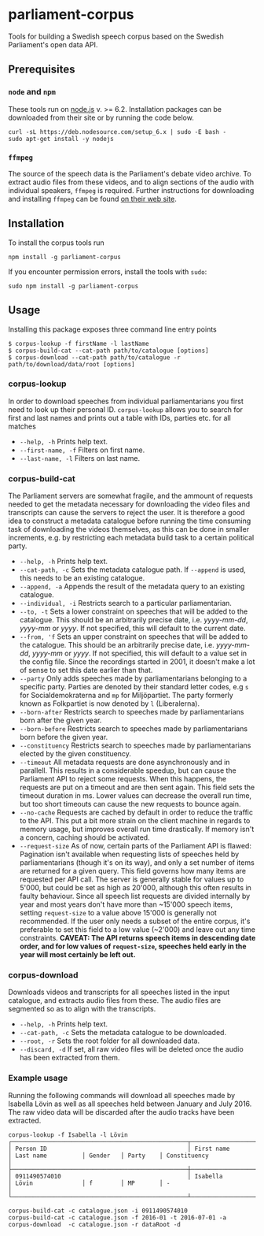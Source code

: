 # parliament-corpus
Tools for building a Swedish speech corpus based on the Swedish Parliament's open data API.

## Prerequisites
### `node` and `npm`
These tools run on [node.js](https://nodejs.org) v. >= 6.2. 
Installation packages can be downloaded from their site or by running the code below.
```
curl -sL https://deb.nodesource.com/setup_6.x | sudo -E bash -
sudo apt-get install -y nodejs
````

### `ffmpeg`
The source of the speech data is the Parliament's debate video archive. To extract audio files from these videos, and to align sections of the audio with individual speakers, `ffmpeg` is required. 
Further instructions for downloading and installing `ffmpeg` can be found [on their web site](https://ffmpeg.org/download.html).

## Installation
To install the corpus tools run 
```
npm install -g parliament-corpus
```
If you encounter permission errors, install the tools with `sudo`:
```
sudo npm install -g parliament-corpus
```

## Usage
Installing this package exposes three command line entry points
```
$ corpus-lookup -f firstName -l lastName
$ corpus-build-cat --cat-path path/to/catalogue [options]
$ corpus-download --cat-path path/to/catalogue -r path/to/download/data/root [options]
```
### corpus-lookup 
In order to download speeches from individual parliamentarians you first need to look up their personal ID. `corpus-lookup` allows you to search for first and last names and prints out a table with IDs, parties etc. for all matches

+ `--help, -h` Prints help text.
+ `--first-name, -f` Filters on first name.
+ `--last-name, -l` Filters on last name.

### corpus-build-cat
The Parliament servers are somewhat fragile, and the ammount of requests needed to get the metadata necessary for downloading the video files and transcripts can cause the servers to reject the user. It is therefore a good idea to construct a metadata catalogue before running the time consuming task of downloading the videos themselves, as this can be done in smaller increments, e.g. by restricting each metadata build task to a certain political party. 

+ `--help, -h` Prints help text.
+ `--cat-path, -c` Sets the metadata catalogue path. If `--append` is used, this needs to be an existing catalogue.
+ `--append, -a` Appends the result of the metadata query to an existing catalogue.
+ `--individual, -i` Restricts search to a particular parliamentarian.
+ `--to, -t` Sets a lower constraint on speeches that will be added to the catalogue. This should be an arbitrarily precise date, i.e. *yyyy-mm-dd*, *yyyy-mm* or *yyyy*. If not specified, this will default to the current date. 
+ `--from, 'f` Sets an upper constraint on speeches that will be added to the catalogue. This should be an arbitrarily precise date, i.e. *yyyy-mm-dd*, *yyyy-mm* or *yyyy*. If not specified, this will default to a value set in the config file. Since the recordings started in 2001, it doesn't make a lot of sense to set this date earlier than that.
+ `--party` Only adds speeches made by parliamentarians belonging to a specific party. Parties are denoted by their standard letter codes, e.g `s` for Socialdemokraterna and `mp` for Miljöpartiet. The party formerly known as Folkpartiet is now denoted by `l` (Liberalerna).
+ `--born-after` Restricts search to speeches made by parliamentarians born after the given year.
+ `--born-before` Restricts search to speeches made by parliamentarians born before the given year.
+ `--constituency` Restricts search to speeches made by parliamentarians elected by the given constituency.
+ `--timeout` All metadata requests are done asynchronously and in parallell. This results in a considerable speedup, but can cause the Parliament API to reject some requests. When this happens, the requests are put on a timeout and are then sent again. This field sets the timeout duration in ms. Lower values can decrease the overall run time, but too short timeouts can cause the new requests to bounce again.
+ `--no-cache` Requests are cached by default in order to reduce the traffic to the API. This put a bit more strain on the client machine in regards to memory usage, but improves overall run time drastically. If memory isn't a concern, caching should be activated.
+ `--request-size` As of now, certain parts of the Parliament API is flawed: Pagination isn't available when requesting lists of speeches held by parliamentarians (though it's on its way), and only a set number of items are returned for a given query. This field governs how many items are requested per API call. The server is generally stable for values up to 5'000, but could be set as high as 20'000, although this often results in faulty behaviour. Since all speech list requests are divided internally by year and most years don't have more than ~15'000 speech items, setting `request-size` to a value above 15'000 is generally not recommended. If the user only needs a subset of the entire corpus, it's preferable to set this field to a low value (~2'000) and leave out any time constraints. **CAVEAT: The API returns speech items in descending date order, and for low values of `request-size`, speeches held early in the year will most certainly be left out.**

### corpus-download
Downloads videos and transcripts for all speeches listed in the input catalogue, and extracts audio files from these.
The audio files are segmented so as to align with the transcripts.

+ `--help, -h` Prints help text.
+ `--cat-path, -c` Sets the metadata catalogue to be downloaded.
+ `--root, -r` Sets the root folder for all downloaded data.
+ `--discard, -d` If set, all raw video files will be deleted once the audio has been extracted from them.

### Example usage
Running the following commands will download all speeches made by Isabella Lövin as well as all speeches held between January and July 2016. The raw video data will be discarded after the audio tracks have been extracted.
```
corpus-lookup -f Isabella -l Lövin
┌──────────────────────────────────────────────────┬────────────────────┬────────────────────┬──────────┬──────────┬──────────────────────────────────────────────────┐
│ Person ID                                        │ First name         │ Last name          │ Gender   │ Party    │ Constituency                                     │
├──────────────────────────────────────────────────┼────────────────────┼────────────────────┼──────────┼──────────┼──────────────────────────────────────────────────┤
│ 0911490574010                                    │ Isabella           │ Lövin              │ f        │ MP       │ -                                                │
└──────────────────────────────────────────────────┴────────────────────┴────────────────────┴──────────┴──────────┴──────────────────────────────────────────────────┘

corpus-build-cat -c catalogue.json -i 0911490574010
corpus-build-cat -c catalogue.json -f 2016-01 -t 2016-07-01 -a
corpus-download  -c catalogue.json -r dataRoot -d
```
